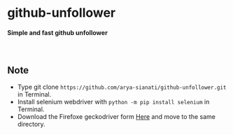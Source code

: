 # github-unfollower
#### Simple and fast github unfollower

<br>

## Note
- Type git clone `https://github.com/arya-sianati/github-unfollower.git` in Terminal.
- Install selenium webdriver with `python -m pip install selenium` in Terminal.
- Download the Firefoxe geckodriver form [Here](https://github.com/mozilla/geckodriver/releases#:~:text=are%20mutually%20exclusive.-,Assets,-10 "Geckodriver") and move to the same directory.
